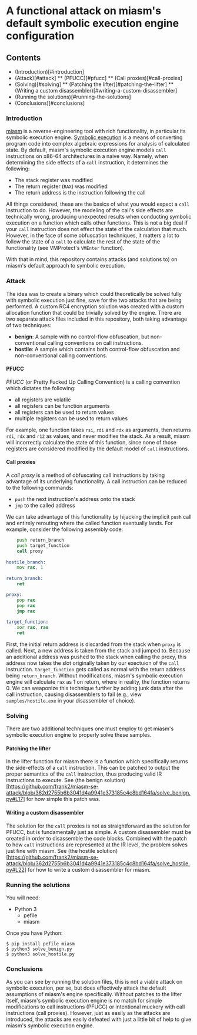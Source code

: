 # A functional attack on miasm's default symbolic execution engine configuration
## Contents

* (Introduction)[#introduction]
* (Attack)[#attack]
** (PFUCC)[#pfucc]
** (Call proxies)[#call-proxies]
* (Solving)[#solving]
** (Patching the lifter)[#patching-the-lifter]
** (Writing a custom disassembler)[#writing-a-custom-disassembler]
* (Running the solutions)[#running-the-solutions]
* (Conclusions)[#conclusions]

### Introduction

[miasm](https://github.com/cea-sec/miasm) is a reverse-engineering tool with rich functionality, in particular its
symbolic execution engine. [Symbolic execution](https://en.wikipedia.org/wiki/Symbolic_execution) is a means of converting
program code into complex algebraic expressions for analysis of calculated state. By default, miasm's symbolic execution
engine models `call` instructions on x86-64 architectures in a naive way. Namely, when determining the side effects of a 
`call` instruction, it determines the following:

* The stack register was modified
* The return register (`RAX`) was modified
* The return address is the instruction following the call

All things considered, these are the basics of what you would expect a `call` instruction to do. However, the modeling of the call's
side effects are technically wrong, producing unexpected results when conducting symbolic execution on a function which calls other functions.
This is not a big deal if your `call` instruction does not effect the state of the calculation that much. However, in the face of some obfuscation
techniques, it matters a lot to follow the state of a `call` to calculate the rest of the state of the functionality
(see VMProtect's `VMEnter` function).

With that in mind, this repository contains attacks (and solutions to) on miasm's default approach to symbolic execution.

### Attack

The idea was to create a binary which could theoretically be solved fully with symbolic execution just fine, save for the two attacks that are being
performed. A custom RC4 encryption solution was created with a custom allocation function that could be trivially solved by the engine. There are two
separate attack files included in this repository, both taking advantage of two techniques:

* **benign**: A sample with no control-flow obfuscation, but non-conventional calling conventions on call instructions.
* **hostile**: A sample which contains both control-flow obfuscation and non-conventional calling conventions.

#### PFUCC

*PFUCC* (or Pretty Fucked Up Calling Convention) is a calling convention which dictates the following:

* all registers are volatile
* all registers can be function arguments
* all registers can be used to return values
* multiple registers can be used to return values

For example, one function takes `rsi`, `rdi` and `rdx` as arguments, then returns `rdi`, `rdx` and `r12` as values, and never modifies the stack.
As a result, miasm will incorrectly calculate the state of this function, since none of those registers are considered modified by the default model
of `call` instructions.

#### Call proxies

A *call proxy* is a method of obfuscating call instructions by taking advantage of its underlying functionality. A call instruction can be reduced
to the following commands:

* `push` the next instruction's address onto the stack
* `jmp` to the called address

We can take advantage of this functionality by hijacking the implicit `push` call and entirely rerouting where the called function eventually lands.
For example, consider the following assembly code:

```asm
    push return_branch
    push target_function
    call proxy
    
hostile_branch:
    mov rax, 1
    
return_branch:
    ret

proxy:
    pop rax
    pop rax
    jmp rax
    
target_function:
    xor rax, rax
    ret
```

First, the initial return address is discarded from the stack when `proxy` is called. Next, a new address is taken from the stack and jumped to.
Because an additional address was pushed to the stack when calling the proxy, this address now takes the slot originally taken by our exectuion
of the `call` instruction. `target_function` gets called as normal with the return address being `return_branch`. Without modifications, miasm's
symbolic execution engine will calculate `rax` as 1 on return, where in reality, the function returns 0. We can weaponize this technique further
by adding junk data after the call instruction, causing disassemblers to fail (e.g., view `samples/hostile.exe` in your disassembler of choice).

### Solving

There are two additional techniques one must employ to get miasm's symbolic execution engine to properly solve these samples.

#### Patching the lifter

In the lifter function for miasm there is a function which specifically returns the side-effects of a `call` instruction. This can be patched to
output the proper semantics of the `call` instruction, thus producing valid IR instructions to execute. See 
(the benign solution)[https://github.com/frank2/miasm-se-attack/blob/362d2755b6b3041d4a9941e373185c4c8bd164fa/solve_benign.py#L17] for how simple this
patch was.

#### Writing a custom disassembler

The solution for the `call` proxies is not as straightforward as the solution for PFUCC, but is fundamentally just as simple. A custom disassembler
must be created in order to disassemble the code blocks. Combined with the patch to how `call` instructions are represented at the IR level, the problem
solves just fine with miasm. See 
(the hostile solution)[https://github.com/frank2/miasm-se-attack/blob/362d2755b6b3041d4a9941e373185c4c8bd164fa/solve_hostile.py#L22] for how to write
a custom disassembler for miasm.

### Running the solutions

You will need:
* Python 3
  * pefile
  * miasm

Once you have Python:
```
$ pip install pefile miasm
$ python3 solve_benign.py
$ python3 solve_hostile.py
```

### Conclusions

As you can see by running the solution files, this is not a viable attack on symbolic execution, per se, but does effectively attack the default assumptions
of miasm's engine specifically. Without patches to the lifter itself, miasm's symbolic execution engine is no match for simple modifications to call
instructions (PFUCC) or intentional muckery with call instructions (call proxies). However, just as easily as the attacks are introduced, the attacks are
easily defeated with just a little bit of help to give miasm's symbolic execution engine.
